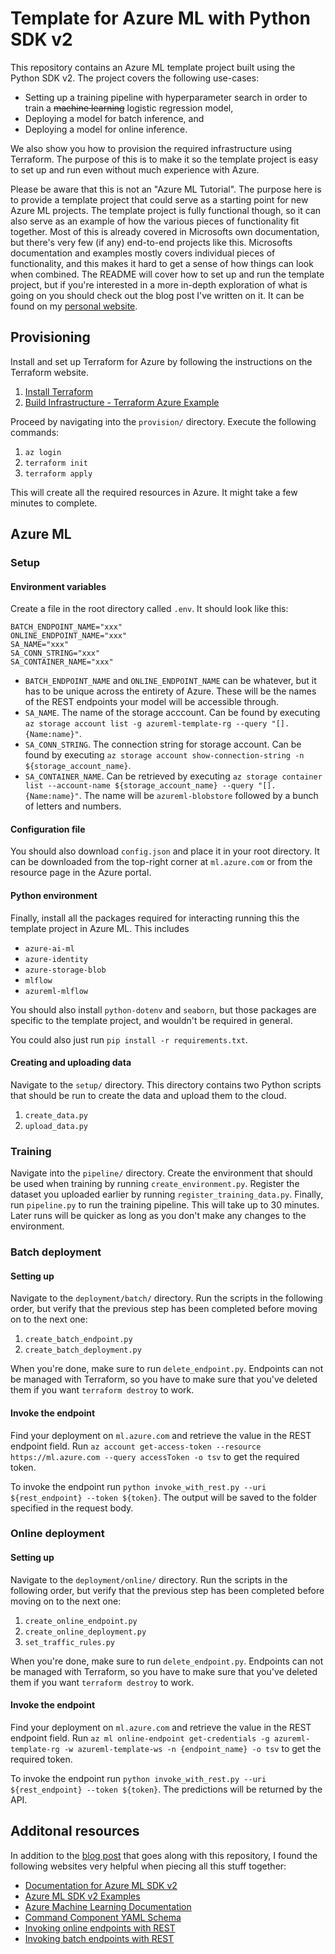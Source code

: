 # Template for Azure ML with Python SDK v2

This repository contains an Azure ML template project built using the Python SDK v2. The project covers the following use-cases:

* Setting up a training pipeline with hyperparameter search in order to train a ~~machine learning~~ logistic regression model,
* Deploying a model for batch inference, and 
* Deploying a model for online inference.

We also show you how to provision the required infrastructure using Terraform. The purpose of this is to make it so the template project is easy to set up and run even without much experience with Azure. 

Please be aware that this is not an "Azure ML Tutorial". The purpose here is to provide a template project that could serve as a starting point for new Azure ML projects. The template project is fully functional though, so it can also serve as an example of how the various pieces of functionality fit together. Most of this is already covered in Microsofts own documentation, but there's very few (if any) end-to-end projects like this. Microsofts documentation and examples mostly covers individual pieces of functionality, and this makes it hard to get a sense of how things can look when combined.  The README will cover how to set up and run the template project, but if you're interested in a more in-depth exploration of what is going on you should check out the blog post I've written on it. It can be found on my [personal website](https://oyvind.dev).

## Provisioning

Install and set up Terraform for Azure by following the instructions on the Terraform website.

1. [Install Terraform](https://developer.hashicorp.com/terraform/tutorials/azure-get-started/install-cli)
2. [Build Infrastructure - Terraform Azure Example](https://developer.hashicorp.com/terraform/tutorials/azure-get-started/azure-build)

Proceed by navigating into the `provision/` directory. Execute the following commands: 

1. `az login` 
2. `terraform init`
3. `terraform apply`

This will create all the required resources in Azure. It might take a few minutes to complete.

## Azure ML

### Setup

#### Environment variables

Create a file in the root directory called `.env`. It should look like this: 

```
BATCH_ENDPOINT_NAME="xxx"
ONLINE_ENDPOINT_NAME="xxx"
SA_NAME="xxx"
SA_CONN_STRING="xxx"
SA_CONTAINER_NAME="xxx"
```

* `BATCH_ENDPOINT_NAME` and `ONLINE_ENDPOINT_NAME` can be whatever, but it has to be unique across the entirety of Azure. These will be the names of the REST endpoints your model will be accessible through.
* `SA_NAME`. The name of the storage acccount. Can be found by executing `az storage account list -g azureml-template-rg --query "[].{Name:name}"`.
* `SA_CONN_STRING`. The connection string for storage account. Can be found by executing `az storage account show-connection-string -n ${storage_account_name}`.
* `SA_CONTAINER_NAME`. Can be retrieved by executing `az storage container list --account-name ${storage_account_name} --query "[].{Name:name}"`. The name will be `azureml-blobstore` followed by a bunch of letters and numbers.

#### Configuration file

You should also download `config.json` and place it in your root directory. It can be downloaded from the top-right corner at `ml.azure.com` or from the resource page in the Azure portal. 

#### Python environment

Finally, install all the packages required for interacting running this the template project in Azure ML. This includes

  * `azure-ai-ml`
  * `azure-identity`
  * `azure-storage-blob`
  * `mlflow`
  * `azureml-mlflow`

You should also install `python-dotenv` and `seaborn`, but those packages are specific to the template project, and wouldn't be required in general.

You could also just run `pip install -r requirements.txt`. 

#### Creating and uploading data

Navigate to the `setup/` directory. This directory contains two Python scripts that should be run to create the data and upload them to the cloud.

1. `create_data.py`
2. `upload_data.py`

### Training

Navigate into the `pipeline/` directory. Create the environment that should be used when training by running `create_environment.py`. Register the dataset you uploaded earlier by running `register_training_data.py`. Finally, run `pipeline.py` to run the training pipeline. This will take up to 30 minutes. Later runs will be quicker as long as you don't make any changes to the environment.

### Batch deployment

#### Setting up

Navigate to the `deployment/batch/` directory. Run the scripts in the following order, but verify that the previous step has been completed before moving on to the next one: 

1. `create_batch_endpoint.py`
2. `create_batch_deployment.py`

When you're done, make sure to run `delete_endpoint.py`.  Endpoints can not be managed with Terraform, so you have to make sure that you've deleted them if you want `terraform destroy` to work.

#### Invoke the endpoint

Find your deployment on `ml.azure.com` and retrieve the value in the REST endpoint field. Run `az account get-access-token --resource https://ml.azure.com --query accessToken -o tsv` to get the required token. 

To invoke the endpoint run `python invoke_with_rest.py --uri ${rest_endpoint} --token ${token}`. The output will be saved to the folder specified in the request body.

### Online deployment

#### Setting up

Navigate to the `deployment/online/` directory. Run the scripts in the following order, but verify that the previous step has been completed before moving on to the next one: 

1. `create_online_endpoint.py`
2. `create_online_deployment.py`
3. `set_traffic_rules.py`

When you're done, make sure to run `delete_endpoint.py`.  Endpoints can not be managed with Terraform, so you have to make sure that you've deleted them if you want `terraform destroy` to work.

#### Invoke the endpoint

Find your deployment on `ml.azure.com` and retrieve the value in the REST endpoint field. Run `az ml online-endpoint get-credentials -g azureml-template-rg -w azureml-template-ws -n {endpoint_name} -o tsv` to get the required token. 

To invoke the endpoint run `python invoke_with_rest.py --uri ${rest_endpoint} --token ${token}`. The predictions will be returned by the API.

## Additonal resources

In addition to the [blog post](oyvind.dev) that goes along with this repository, I found the following websites very helpful when piecing all this stuff together:

* [Documentation for Azure ML SDK v2](https://learn.microsoft.com/nb-no/python/api/overview/azure/ai-ml-readme?view=azure-python)
* [Azure ML SDK v2 Examples](https://github.com/Azure/azureml-examples/tree/main/sdk/python)
* [Azure Machine Learning Documentation](https://learn.microsoft.com/en-us/azure/machine-learning/)
* [Command Component YAML Schema](https://learn.microsoft.com/en-us/azure/machine-learning/reference-yaml-component-command)
* [Invoking online endpoints with REST](https://learn.microsoft.com/en-us/azure/machine-learning/how-to-deploy-with-rest#invoke-the-endpoint-to-score-data-with-your-model)
* [Invoking batch endpoints with REST](https://learn.microsoft.com/en-us/azure/machine-learning/how-to-deploy-batch-with-rest#configure-the-output-location-and-overwrite-settings)




